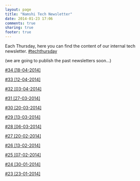```yaml
---
layout: page
title: "Namshi Tech Newsletter"
date: 2014-01-23 17:06
comments: true
sharing: true
footer: true
---
```


Each Thursday, here you can find the content of our internal tech newsletter. [#techthursday](https://twitter.com/search?q=%23TechThursday)

(we are going to publish the past newsletters soon...)

[#34 [18-04-2014]](/blog/2014/04/18/newsletter-number-34/)

[#33 [12-04-2014]](/blog/2014/04/12/newsletter-number-33/)

[#32 [03-04-2014]](/blog/2014/04/03/newsletter-number-32/)

[#31 [27-03-2014]](/blog/2014/03/27/newsletter-number-31/)

[#30 [20-03-2014]](/blog/2014/03/20/newsletter-number-30/)

[#29 [13-03-2014]](/blog/2014/03/13/newsletter-at-29/)

[#28 [06-03-2014]](/blog/2014/03/06/newsletter-number-28/)

[#27 [20-02-2014]](/blog/2014/02/20/newsletter-number-27/)

[#26 [13-02-2014]](/blog/2014/02/13/newsletter-number-26/)

[#25 [07-02-2014]](/blog/2014/02/07/newsletter-number-25/)

[#24 [30-01-2014]](/blog/2014/01/30/newsletter-number-24/)

[#23 [23-01-2014]](/blog/2014/01/23/newsletter-number-23/)
